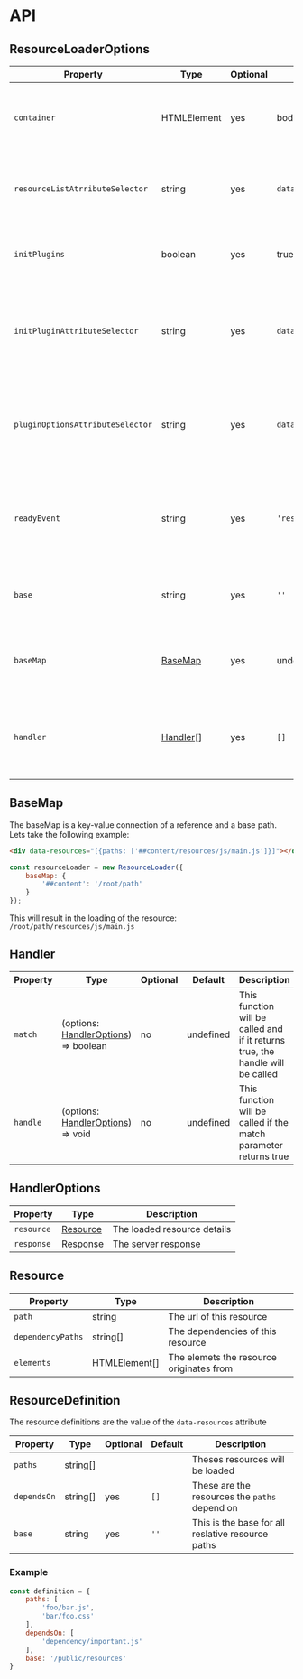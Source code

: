 # API

## ResourceLoaderOptions

| Property                         | Type                  | Optional | Default            | Description                                                                 |
|----------------------------------|-----------------------|----------|--------------------|-----------------------------------------------------------------------------|
| `container`                      | HTMLElement           | yes      | body               | The container in which to search for resource components                    |
| `resourceListAtrributeSelector`  | string                | yes      | `data-resources`   | The attribute to search in container for the resources                      |
| `initPlugins`                    | boolean               | yes      | true               | If true, registered plugins will be initialized after loaded                |
| `initPluginAttributeSelector`    | string                | yes      | `data-init`        | The attribute with the plugin name to search for when initializing plugins  |
| `pluginOptionsAttributeSelector` | string                | yes      | `data-options`     | The attribute with JSON options to search for when initializing plugins     |
| `readyEvent`                     | string                | yes      | `'resourcesReady'` | The even which will be fired once all the resources are successfully loaded |
| `base`                           | string                | yes      | `''`               | The base path to use for every relative resource                            |
| `baseMap`                        | [BaseMap](#basemap)   | yes      | undefined          | The base path map to use for resolving base references                      |
| `handler`                        | [Handler](#handler)[] | yes      | `[]`               | These handlers will be called on resource loaded when they match            |

## BaseMap
The baseMap is a key-value connection of a reference and a base path. Lets take the following example:
```html
<div data-resources="[{paths: ['##content/resources/js/main.js']}]"></div>
```
```javascript
const resourceLoader = new ResourceLoader({
    baseMap: {
        '##content': '/root/path'
    }
});
```

This will result in the loading of the resource: `/root/path/resources/js/main.js`

## Handler
| Property | Type                                                    | Optional | Default   | Description                                                                    |
|----------|---------------------------------------------------------|----------|-----------|--------------------------------------------------------------------------------|
| `match`  | (options: [HandlerOptions](#handleroptions)) => boolean | no       | undefined | This function will be called and if it returns true, the handle will be called |
| `handle` | (options: [HandlerOptions](#handleroptions)) => void    | no       | undefined | This function will be called if the match parameter returns true               |

## HandlerOptions
| Property   | Type                  | Description                 |
|------------|-----------------------|-----------------------------|
| `resource` | [Resource](#resource) | The loaded resource details |
| `response` | Response              | The server response         |  


## Resource
| Property          | Type          | Description                              |
|-------------------|---------------|------------------------------------------|
| `path`            | string        | The url of this resource                 |
| `dependencyPaths` | string[]      | The dependencies of this resource        |
| `elements`        | HTMLElement[] | The elemets the resource originates from |


## ResourceDefinition
The resource definitions are the value of the `data-resources` attribute

| Property    | Type     | Optional | Default | Description                                       |
|-------------|----------|----------|---------|---------------------------------------------------|
| `paths`     | string[] |          |         | Theses resources will be loaded                   |
| `dependsOn` | string[] | yes      | `[]`    | These are the resources the `paths` depend on     |
| `base`      | string   | yes      | `''`    | This is the base for all reslative resource paths |

### Example
```javascript
const definition = {
    paths: [
        'foo/bar.js',
        'bar/foo.css'
    ],
    dependsOn: [
        'dependency/important.js'
    ],
    base: '/public/resources'
}
```
